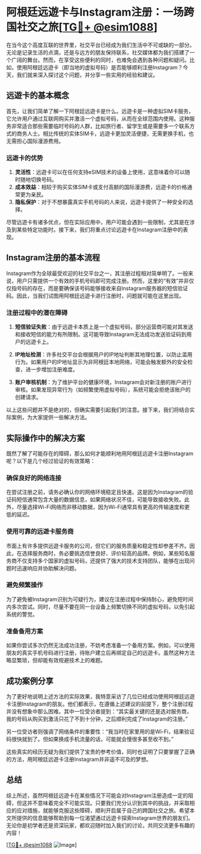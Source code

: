 # 阿根廷远遊卡与Instagram注册：一场跨国社交之旅[[TG💪+ @esim1088](https://t.me/s/esim1088)]

在当今这个高度互联的世界里，社交平台已经成为我们生活中不可或缺的一部分。无论是记录生活的点滴，还是与远方的朋友保持联系，社交媒体都为我们搭建了一个广阔的舞台。然而，在享受这些便利的同时，也难免会遇到各种问题和疑问。比如，使用阿根廷远遊卡（即当地的虚拟号码）是否能够顺利注册Instagram？今天，我们就来深入探讨这个问题，并分享一些实用的经验和建议。

## 远遊卡的基本概念

首先，让我们简单了解一下阿根廷远遊卡是什么。远遊卡是一种虚拟SIM卡服务，它允许用户通过互联网购买并激活一个虚拟号码，从而在全球范围内使用。这种服务非常适合那些需要临时号码的人群，比如旅行者、留学生或是需要多一个联系方式的商务人士。相比传统的实体SIM卡，远遊卡更加灵活便捷，无需更换手机，也无需担心国际漫游费用。

### 远遊卡的优势

1. **灵活性**：远遊卡可以在任何支持eSIM技术的设备上使用，这意味着你可以随时随地切换号码。
2. **成本效益**：相较于购买实体SIM卡或支付高额的国际漫游费，远遊卡的价格通常更为亲民。
3. **隐私保护**：对于不想暴露真实手机号码的人来说，远遊卡提供了一种安全的选择。

尽管远遊卡有诸多优点，但在实际应用中，用户可能会遇到一些限制，尤其是在涉及到某些特定功能时。接下来，我们将重点讨论远遊卡在Instagram注册中的表现。

## Instagram注册的基本流程

Instagram作为全球最受欢迎的社交平台之一，其注册过程相对简单明了。一般来说，用户只需提供一个有效的手机号码即可完成注册。然而，这里的“有效”并非仅仅指号码的存在，而是要确保该号码能够接收来自Instagram服务器的短信验证码。因此，当我们试图用阿根廷远遊卡进行注册时，问题就可能在这里出现。

### 注册过程中的潜在障碍

1. **短信验证失败**：由于远遊卡本质上是一个虚拟号码，部分运营商可能对其发送和接收短信的能力有所限制。这可能导致Instagram无法成功发送验证码到用户的远遊卡上。
   
2. **IP地址检测**：许多社交平台会根据用户的IP地址判断其地理位置，以防止滥用行为。如果用户的IP地址显示为非阿根廷本地网络，可能会触发额外的安全检查，进一步增加注册难度。

3. **账户审核机制**：为了维护平台的健康环境，Instagram会对新注册的账户进行审核。如果发现异常行为（如频繁使用虚拟号码），系统可能会拒绝该账户的创建请求。

以上这些问题并不是绝对的，但确实需要引起我们的注意。接下来，我们将结合实际案例，为大家提供一些解决方法。

## 实际操作中的解决方案

既然了解了可能存在的障碍，那么如何才能顺利地用阿根廷远遊卡注册Instagram呢？以下是几个经过验证的有效策略：

### 确保良好的网络连接

在尝试注册之前，请务必确认你的网络环境稳定且快速。这是因为Instagram的验证码短信通常包含大量的数据信息，如果网络状况不佳，可能导致接收失败。此外，尽量选择Wi-Fi网络而非移动数据，因为Wi-Fi通常具有更高的传输速度和更低的延迟。

### 使用可靠的远遊卡服务商

市面上有许多提供远遊卡服务的公司，但它们的服务质量和稳定性却参差不齐。因此，在选择服务商时，务必要挑选信誉良好、评价较高的品牌。例如，某些知名服务商不仅支持多个国家的虚拟号码，还提供了强大的技术支持团队，能够在出现问题时迅速响应并协助解决问题。

### 避免频繁操作

为了避免被Instagram识别为可疑行为，建议在注册过程中保持耐心，避免短时间内多次尝试。同时，尽量不要在同一台设备上频繁切换不同的虚拟号码，以免引起系统的警觉。

### 准备备用方案

如果你尝试多次仍然无法成功注册，不妨考虑准备一个备用方案。例如，可以使用朋友的真实手机号码进行注册，待账户建立后再绑定自己的远遊卡。虽然这种方法略显繁琐，但却能有效规避技术上的难题。

## 成功案例分享

为了更好地说明上述方法的实际效果，我特意采访了几位已经成功使用阿根廷远遊卡注册Instagram的朋友。他们都表示，在遵循上述建议的前提下，整个注册过程并没有想象中那么困难。其中一位受访者提到：“其实最关键的还是选对服务商，我的号码从购买到激活只花了不到十分钟，之后顺利完成了Instagram的注册。”

另一位受访者则强调了网络条件的重要性：“我当时在家里用的是Wi-Fi，结果验证码很快就到了。但如果换成手机流量的话，可能就会慢很多甚至收不到。”

这些真实的经历无疑为我们提供了宝贵的参考价值，同时也证明了只要掌握了正确的方法，用阿根廷远遊卡注册Instagram并非遥不可及的梦想。

## 总结

综上所述，虽然阿根廷远遊卡在某些情况下可能会对Instagram注册造成一定的阻碍，但这并不意味着完全不可能实现。只要我们充分认识到其中的挑战，并采取相应的应对措施，就能够克服这些障碍，顺利开启属于自己的跨国社交之旅。希望本文所提供的信息能够帮助到每一位渴望通过远遊卡探索Instagram世界的朋友们。无论你是初学者还是资深玩家，都欢迎随时加入我们的讨论，共同交流更多有趣的内容！

[[TG💪+ @esim1088](https://t.me/s/esim1088) ![Image](https://i.postimg.cc/4NQfJmqS/Snipaste-2025-05-13-00-14-12.png)]